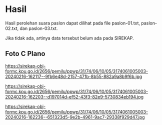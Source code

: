 # Hasil

Hasil perolehan suara paslon dapat dilihat pada file paslon-01.txt, paslon-02.txt, dan paslon-03.txt.

Jika tidak ada, artinya data tersebut belum ada pada SIREKAP.

## Foto C Plano

https://sirekap-obj-formc.kpu.go.id/2656/pemilu/ppwp/31/74/06/10/05/3174061005003-20240216-162117--9fb6e48d-2157-471b-8b55-882a9a8b9f6b.jpg

https://sirekap-obj-formc.kpu.go.id/2656/pemilu/ppwp/31/74/06/10/05/3174061005003-20240216-162203--d197014d-ef52-43f3-82e9-5730834eb194.jpg

https://sirekap-obj-formc.kpu.go.id/2656/pemilu/ppwp/31/74/06/10/05/3174061005003-20240216-162236--651323d5-9e2b-4961-9ac7-29338f929d47.jpg
